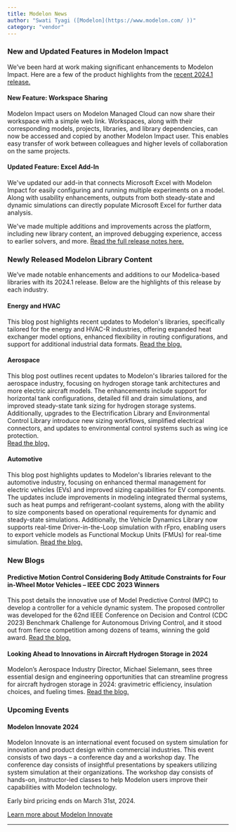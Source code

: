 ```yaml
---
title: Modelon News
author: "Swati Tyagi ([Modelon](https://www.modelon.com/ ))"
category: "vendor"
---
```


### New and Updated Features in Modelon Impact

We’ve been hard at work making significant enhancements to Modelon Impact. Here are a few of the product highlights from the [recent 2024.1 release.](https://help.modelon.com/latest/release_notes/impact_2024_1/)   

#### New Feature: Workspace Sharing
Modelon Impact users on Modelon Managed Cloud can now share their workspace with a simple web link.  Workspaces, along with their corresponding models, projects, libraries, and library dependencies, can now be accessed and copied by another Modelon Impact user. This enables easy transfer of work between colleagues and higher levels of collaboration on the same projects. 

#### Updated Feature: Excel Add-In
We've updated our add-in that connects Microsoft Excel with Modelon Impact for easily configuring and running multiple experiments on a model. Along with usability enhancements, outputs from both steady-state and dynamic simulations can directly populate Microsoft Excel for further data analysis.   

We've made multiple additions and improvements across the platform, including new library content, an improved debugging experience, access to earlier solvers, and more. [Read the full release notes here.](https://help.modelon.com/latest/release_notes/impact_2024_1/) 

### Newly Released Modelon Library Content

We’ve made notable enhancements and additions to our Modelica-based libraries with its 2024.1 release. Below are the highlights of this release by each industry. 

#### Energy and HVAC
This blog post highlights recent updates to Modelon's libraries, specifically tailored for the energy and HVAC-R industries, offering expanded heat exchanger model options, enhanced flexibility in routing configurations, and support for additional industrial data formats. 
[Read the blog.](https://modelon.com/blog/elevating-hvac-r-energy-systems-simulation-new-modelon-library-content/)

#### Aerospace
This blog post outlines recent updates to Modelon's libraries tailored for the aerospace industry, focusing on hydrogen storage tank architectures and more electric aircraft models. The enhancements include support for horizontal tank configurations, detailed fill and drain simulations, and improved steady-state tank sizing for hydrogen storage systems. Additionally, upgrades to the Electrification Library and Environmental Control Library introduce new sizing workflows, simplified electrical connectors, and updates to environmental control systems such as wing ice protection.  
[Read the blog.](https://modelon.com/blog/upgrading-aerospace-simulation-new-modelon-library-content/)

#### Automotive
This blog post highlights updates to Modelon's libraries relevant to the automotive industry, focusing on enhanced thermal management for electric vehicles (EVs) and improved sizing capabilities for EV components. The updates include improvements in modeling integrated thermal systems, such as heat pumps and refrigerant-coolant systems, along with the ability to size components based on operational requirements for dynamic and steady-state simulations. Additionally, the Vehicle Dynamics Library now supports real-time Driver-in-the-Loop simulation with rFpro, enabling users to export vehicle models as Functional Mockup Units (FMUs) for real-time simulation. 
[Read the blog.](https://modelon.com/blog/advancing-automotive-simulation-new-modelon-library-content/)

### New Blogs

#### Predictive Motion Control Considering Body Attitude Constraints for Four in-Wheel Motor Vehicles – IEEE CDC 2023 Winners 
This post details the innovative use of Model Predictive Control (MPC) to develop a controller for a vehicle dynamic system. The proposed controller was developed for the 62nd IEEE Conference on Decision and Control (CDC 2023) Benchmark Challenge for Autonomous Driving Control, and it stood out from fierce competition among dozens of teams, winning the gold award. 
[Read the blog.](https://modelon.com/blog/predictive-motion-control-for-four-in-wheel-motor-vehicles-ieee-cdc-2023-winners/)

#### Looking Ahead to Innovations in Aircraft Hydrogen Storage in 2024 
Modelon’s Aerospace Industry Director, Michael Sielemann, sees three essential design and engineering opportunities that can streamline progress for aircraft hydrogen storage in 2024: gravimetric efficiency, insulation choices, and fueling times. 
[Read the blog.](https://modelon.com/blog/innovations-in-aircraft-hydrogen-storage-in-2024/)

### Upcoming Events

#### Modelon Innovate 2024
Modelon Innovate is an international event focused on system simulation for innovation and product design within commercial industries. This event consists of two days – a conference day and a workshop day. The conference day consists of insightful presentations by speakers utilizing system simulation at their organizations. The workshop day consists of hands-on, instructor-led classes to help Modelon users improve their capabilities with Modelon technology.  

Early bird pricing ends on March 31st, 2024. 

[Learn more about Modelon Innovate](https://modelon.com/innovate2024/)

---
